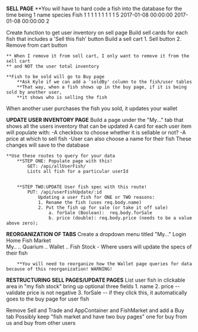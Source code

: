 **SELL PAGE**
**You will have to hard code a fish into the database for the time being
    1	name	species	Fish	1	1	1	1	1	1	1	1	1	5	2017-01-08 00:00:00	2017-01-08 00:00:00	2

Create function to get user inventory on sell page
Build sell cards for each fish that includes a 'Sell this fish' button
Build a sell cart
    1. Sell button
    2. Remove from cart button

    ** When I remove it from sell cart, I only want to remove it from the sell cart 
    ** and NOT the user total inventory

    **Fish to be sold will go to Buy page
        **Ask Kyle if we can add a 'soldBy' column to the fish/user tables
        **That way, when a fish shows up in the buy page, if it is being sold by another user, 
        **it shows who is selling the fish

When another user purchases the fish you sold, it updates your wallet

**UPDATE USER INVENTORY PAGE**
Build a page under the "My..." tab that shows all the users inventory that can be updated
A card for each user item will populate with: 
    -A checkbox to choose whether it is sellable or not?
    -A price at which to sell fish
    -User can also choose a name for their fish
These changes will save to the database

    **Use these routes to query for your data
        **STEP ONE: Populate page with this!
            GET: /api/allUserFish/
            Lists all fish for a particular userId
        

        **STEP TWO:UPDATE User fish spec with this route!
            PUT: /api/userFishUpdate/:id
                Updating a user fish for ONE or TWO reasons:
                1. Rename the fish (uses req.body.name)
                2. Put the fish up for sale (or take it off sale)
                    a. forSale (Boolean):  req.body.forSale
                    b. price (double): req.body.price (needs to be a value above zero);

**REORGANIZATION OF TABS**
Create a dropdown menu titled "My..."
    Login
    Home
    Fish Market    
    My..
        .. Quarium
        .. Wallet
        .. Fish Stock - Where users will update the specs of their fish

        **You will need to reorganize how the Wallet page queries for data because of this reorganization! WARNING!
          
**RESTRUCTURING SELL PAGES/UPDATE PAGES**
List user fish in clickable area in "my fish stock"
    bring up optional three fields
        1. name
        2. price -- validate price is not negative
        3. forSale -- if they click this, it automatically goes to the buy page for user fish

Remove Sell and Trade and AppContainer and FishMarket and add a Buy tab
    Possibly keep "fish market and have two buy pages" 
        one for buy from us and buy from other users


